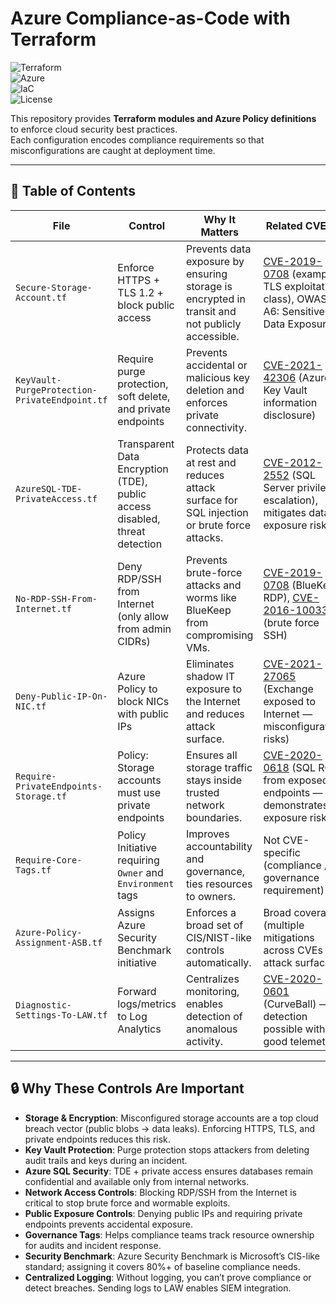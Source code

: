 # Azure Compliance-as-Code with Terraform  

![Terraform](https://img.shields.io/badge/Terraform-Azure-blue?logo=terraform)  
![Azure](https://img.shields.io/badge/Microsoft-Azure-0089D6?logo=microsoftazure&logoColor=white)  
![IaC](https://img.shields.io/badge/IaC-Infrastructure%20as%20Code-green)  
![License](https://img.shields.io/badge/License-MIT-yellow)  

This repository provides **Terraform modules and Azure Policy definitions** to enforce cloud security best practices.  
Each configuration encodes compliance requirements so that misconfigurations are caught at deployment time.  

---

## 📑 Table of Contents

| File | Control | Why It Matters | Related CVE(s) |
|------|---------|----------------|----------------|
| `Secure-Storage-Account.tf` | Enforce HTTPS + TLS 1.2 + block public access | Prevents data exposure by ensuring storage is encrypted in transit and not publicly accessible. | [CVE-2019-0708](https://cve.mitre.org/cgi-bin/cvename.cgi?name=CVE-2019-0708) (example TLS exploitation class), OWASP A6: Sensitive Data Exposure |
| `KeyVault-PurgeProtection-PrivateEndpoint.tf` | Require purge protection, soft delete, and private endpoints | Prevents accidental or malicious key deletion and enforces private connectivity. | [CVE-2021-42306](https://msrc.microsoft.com/update-guide/vulnerability/CVE-2021-42306) (Azure Key Vault information disclosure) |
| `AzureSQL-TDE-PrivateAccess.tf` | Transparent Data Encryption (TDE), public access disabled, threat detection | Protects data at rest and reduces attack surface for SQL injection or brute force attacks. | [CVE-2012-2552](https://nvd.nist.gov/vuln/detail/CVE-2012-2552) (SQL Server privilege escalation), mitigates data exposure risks |
| `No-RDP-SSH-From-Internet.tf` | Deny RDP/SSH from Internet (only allow from admin CIDRs) | Prevents brute-force attacks and worms like BlueKeep from compromising VMs. | [CVE-2019-0708](https://cve.mitre.org/cgi-bin/cvename.cgi?name=CVE-2019-0708) (BlueKeep RDP), [CVE-2016-10033](https://nvd.nist.gov/vuln/detail/CVE-2016-10033) (brute force SSH) |
| `Deny-Public-IP-On-NIC.tf` | Azure Policy to block NICs with public IPs | Eliminates shadow IT exposure to the Internet and reduces attack surface. | [CVE-2021-27065](https://msrc.microsoft.com/update-guide/vulnerability/CVE-2021-27065) (Exchange exposed to Internet — misconfiguration risks) |
| `Require-PrivateEndpoints-Storage.tf` | Policy: Storage accounts must use private endpoints | Ensures all storage traffic stays inside trusted network boundaries. | [CVE-2020-0618](https://msrc.microsoft.com/update-guide/vulnerability/CVE-2020-0618) (SQL RCE from exposed endpoints — demonstrates exposure risk) |
| `Require-Core-Tags.tf` | Policy Initiative requiring `Owner` and `Environment` tags | Improves accountability and governance, ties resources to owners. | Not CVE-specific (compliance / governance requirement) |
| `Azure-Policy-Assignment-ASB.tf` | Assigns Azure Security Benchmark initiative | Enforces a broad set of CIS/NIST-like controls automatically. | Broad coverage (multiple mitigations across CVEs & attack surfaces) |
| `Diagnostic-Settings-To-LAW.tf` | Forward logs/metrics to Log Analytics | Centralizes monitoring, enables detection of anomalous activity. | [CVE-2020-0601](https://nvd.nist.gov/vuln/detail/CVE-2020-0601) (CurveBall) — detection possible with good telemetry |

---

## 🔒 Why These Controls Are Important

- **Storage & Encryption**: Misconfigured storage accounts are a top cloud breach vector (public blobs → data leaks). Enforcing HTTPS, TLS, and private endpoints reduces this risk.  
- **Key Vault Protection**: Purge protection stops attackers from deleting audit trails and keys during an incident.  
- **Azure SQL Security**: TDE + private access ensures databases remain confidential and available only from internal networks.  
- **Network Access Controls**: Blocking RDP/SSH from the Internet is critical to stop brute force and wormable exploits.  
- **Public Exposure Controls**: Denying public IPs and requiring private endpoints prevents accidental exposure.  
- **Governance Tags**: Helps compliance teams track resource ownership for audits and incident response.  
- **Security Benchmark**: Azure Security Benchmark is Microsoft’s CIS-like standard; assigning it covers 80%+ of baseline compliance needs.  
- **Centralized Logging**: Without logging, you can’t prove compliance or detect breaches. Sending logs to LAW enables SIEM integration.  
